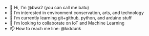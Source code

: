 - 👋 Hi, I’m @bwa2 (you can call me batu)
- 👀 I’m interested in environment conservation, arts, and technology
- 🌱 I’m currently learning git+github, python, and arduino stuff
- 💞️ I’m looking to collaborate on IoT and Machine Learning
- 📫 How to reach me line: @kiddunk

<!---
bwa2/bwa2 is a ✨ special ✨ repository because its `README.md` (this file) appears on your GitHub profile.
You can click the Preview link to take a look at your changes.
--->
